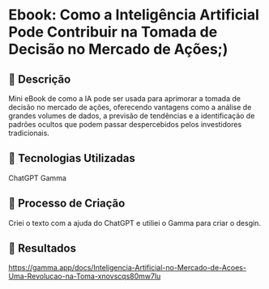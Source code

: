 
# Ebook: Como a Inteligência Artificial Pode Contribuir na Tomada de Decisão no Mercado de Ações;)

## 📒 Descrição
Mini eBook de como a IA pode ser usada para aprimorar a tomada de decisão no mercado de ações, oferecendo vantagens como a análise de grandes volumes de dados, a previsão de tendências e a identificação de padrões ocultos que podem passar despercebidos pelos investidores tradicionais.

## 🤖 Tecnologias Utilizadas
ChatGPT 
Gamma 

## 🧐 Processo de Criação
Criei o texto com a ajuda do ChatGPT e utiliei o Gamma para criar o desgin.

## 🚀 Resultados
https://gamma.app/docs/Inteligencia-Artificial-no-Mercado-de-Acoes-Uma-Revolucao-na-Toma-xnovscqs80mw7lu


